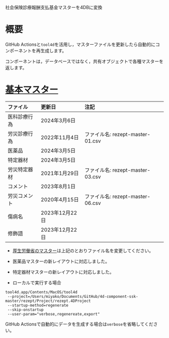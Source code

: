 社会保険診療報酬支払基金マスターを4DBに変換

# 概要

GitHub Actionsと`tool4d`を活用し，マスターファイルを更新したら自動的にコンポーネントを再生成します。

コンポーネントは，データベースではなく，共有オブジェクトで各種マスターを返します。

# [基本マスター](https://www.ssk.or.jp/seikyushiharai/tensuhyo/kihonmasta/index.html)

|ファイル|更新日|注記|
|:-|:-|:-|
|医科診療行為|2024年3月6日||
|労災診療行為|2022年11月4日|ファイル名: rezept-master-01.csv|
|医薬品|2024年3月5日||
|特定器材|2024年3月5日||
|労災特定器材|2021年1月29日|ファイル名: rezept-master-03.csv|
|コメント|2023年8月1日||
|労災コメント|2020年4月15日|ファイル名: rezept-master-06.csv|
|傷病名|2023年12月22日||
|修飾語|2023年12月22日||

* [厚生労働省のマスター](https://www.mhlw.go.jp/stf/seisakunitsuite/bunya/koyou_roudou/roudoukijun/rousai/rezeptsystem/index.html)は上記のとおりファイル名を変更してください。
* 医薬品マスターの新レイアウトに対応しました。
* 特定器材マスターの新レイアウトに対応しました。

* ローカルで実行する場合

```
tool4d.app/Contents/MacOS/tool4d
 --project=/Users/miyako/Documents/GitHub/4d-component-ssk-master/rezept/Project/rezept.4DProject
 --startup-method=regenerate
 --skip-onstartup
 --user-param="verbose,regenereate,export"
```

GitHub Actionsで自動的にデータを生成する場合は`verbose`を省略してください。
